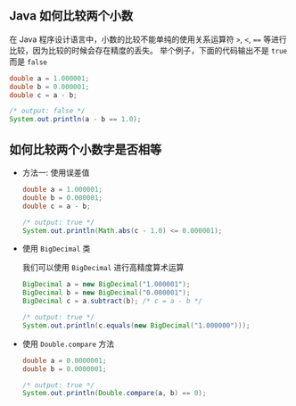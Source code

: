 ## Java 如何比较两个小数

在 Java 程序设计语言中，小数的比较不能单纯的使用关系运算符 `>`, `<`, `==` 等进行比较，因为比较的时候会存在精度的丢失。
举个例子，下面的代码输出不是 `true` 而是 `false`
``` java
double a = 1.000001;
double b = 0.000001;
double c = a - b;

/* output: false */
System.out.println(a - b == 1.0);
```

## 如何比较两个小数字是否相等 
* 方法一: 使用误差值
    ``` java
    double a = 1.000001;
    double b = 0.000001;
    double c = a - b;

    /* output: true */
    System.out.println(Math.abs(c - 1.0) <= 0.000001);
    ```
* 使用 `BigDecimal` 类

    我们可以使用 `BigDecimal` 进行高精度算术运算
    ``` java
    BigDecimal a = new BigDecimal("1.000001");
    BigDecimal b = new BigDecimal("0.000001");
    BigDecimal c = a.subtract(b); /* c = a - b */

    /* output: true */
    System.out.println(c.equals(new BigDecimal("1.000000")));
    ```
* 使用 `Double.compare` 方法
    ``` java
    double a = 0.0000001;
    double b = 0.0000001;

    /* output: true */
    System.out.println(Double.compare(a, b) == 0);
    ```